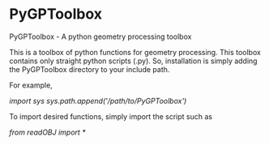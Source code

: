 # PyGPToolbox
PyGPToolbox - A python geometry processing toolbox

This is a toolbox of python functions for geometry processing. This toolbox contains only straight python scripts (.py). So, installation is simply adding the PyGPToolbox directory to your include path.

For example,

_import sys_
_sys.path.append('/path/to/PyGPToolbox')_

To import desired functions, simply import the script such as

_from readOBJ import *_

